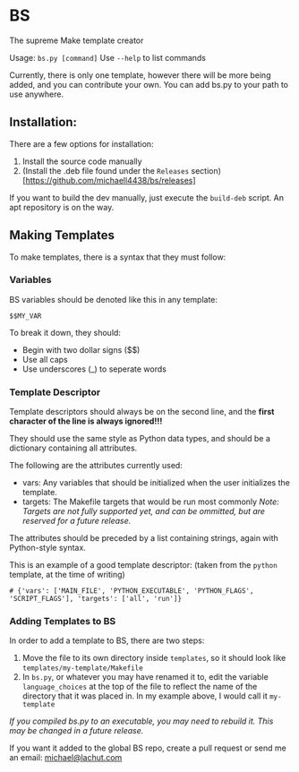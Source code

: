 # BS
The supreme Make template creator

Usage: `bs.py [command]`
Use `--help` to list commands

Currently, there is only one template, however there will be more being added, and you can contribute your own.
You can add bs.py to your path to use anywhere.

## Installation:

There are a few options for installation:
 1. Install the source code manually
 2. (Install the .deb file found under the `Releases` section)[https://github.com/michaell4438/bs/releases]

If you want to build the dev manually, just execute the `build-deb` script.
An apt repository is on the way.

## Making Templates

To make templates, there is a syntax that they must follow:

### Variables

BS variables should be denoted like this in any template:
```
$$MY_VAR
```
To break it down, they should:
 - Begin with two dollar signs ($$)
 - Use all caps
 - Use underscores (_) to seperate words

### Template Descriptor

Template descriptors should always be on the second line, and the **first character of the line is always ignored!!!**

They should use the same style as Python data types, and should be a dictionary containing all attributes. 

The following are the attributes currently used:
 - vars: Any variables that should be initialized when the user initializes the template.
 - targets: The Makefile targets that would be run most commonly
_Note: Targets are not fully supported yet, and can be ommitted, but are reserved for a future release._

The attributes should be preceded by a list containing strings, again with Python-style syntax.

This is an example of a good template descriptor: (taken from the `python` template, at the time of writing)
```
# {'vars': ['MAIN_FILE', 'PYTHON_EXECUTABLE', 'PYTHON_FLAGS', 'SCRIPT_FLAGS'], 'targets': ['all', 'run']}
```

### Adding Templates to BS

In order to add a template to BS, there are two steps:

 1. Move the file to its own directory inside `templates`, so it should look like `templates/my-template/Makefile`
 2. In `bs.py`, or whatever you may have renamed it to, edit the variable `language_choices` at the top of the file to reflect the name of the directory that it was placed in. In my example above, I would call it `my-template`

_If you compiled bs.py to an executable, you may need to rebuild it. This may be changed in a future release._

If you want it added to the global BS repo, create a pull request or send me an email: michael@lachut.com
